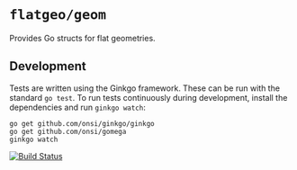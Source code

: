# `flatgeo/geom`

Provides Go structs for flat geometries.

## Development

Tests are written using the Ginkgo framework.  These can be run with the standard `go test`.  To run tests continuously during development, install the dependencies and run `ginkgo watch`:

    go get github.com/onsi/ginkgo/ginkgo
    go get github.com/onsi/gomega
    ginkgo watch

[![Build Status](https://travis-ci.org/flatgeo/geom.svg?branch=master)](https://travis-ci.org/flatgeo/geom)
